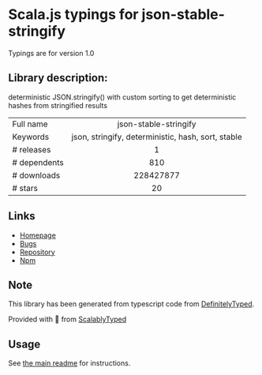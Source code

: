 
# Scala.js typings for json-stable-stringify

Typings are for version 1.0

## Library description:
deterministic JSON.stringify() with custom sorting to get deterministic hashes from stringified results

|                    |                 |
| ------------------ | :-------------: |
| Full name          | json-stable-stringify |
| Keywords           | json, stringify, deterministic, hash, sort, stable |
| # releases         | 1 |
| # dependents       | 810 |
| # downloads        | 228427877 |
| # stars            | 20 |

## Links
- [Homepage](https://github.com/substack/json-stable-stringify)
- [Bugs](https://github.com/substack/json-stable-stringify/issues)
- [Repository](https://github.com/substack/json-stable-stringify)
- [Npm](https://www.npmjs.com/package/json-stable-stringify)
    


## Note
This library has been generated from typescript code from [DefinitelyTyped](https://definitelytyped.org).

Provided with :purple_heart: from [ScalablyTyped](https://github.com/oyvindberg/ScalablyTyped)

## Usage
See [the main readme](../../readme.md) for instructions.


